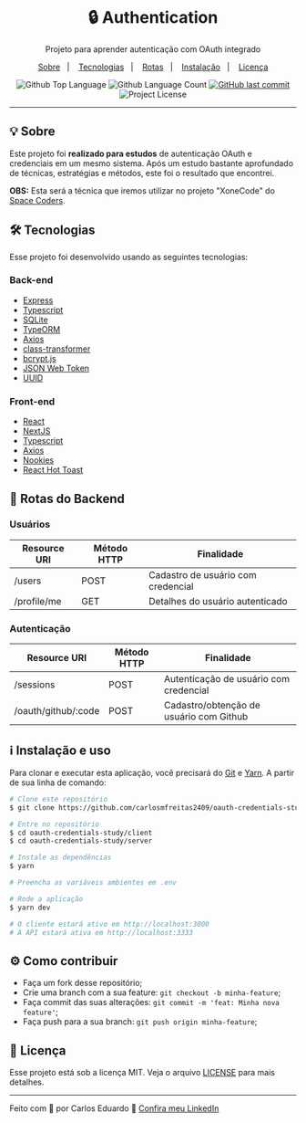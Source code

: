 <h1 align="center">🔒 Authentication</h1>
<p align="center">Projeto para aprender autenticação com OAuth integrado</p>

<p align="center">
  <a href="#-sobre">Sobre</a>&nbsp;&nbsp;&nbsp;|&nbsp;&nbsp;&nbsp;
  <a href="#-tecnologias">Tecnologias</a>&nbsp;&nbsp;&nbsp;|&nbsp;&nbsp;&nbsp;
  <a href="#-rotas">Rotas</a>&nbsp;&nbsp;&nbsp;|&nbsp;&nbsp;&nbsp;
  <a href="#information_source-instalação-e-uso">Instalação</a>&nbsp;&nbsp;&nbsp;|&nbsp;&nbsp;&nbsp;
  <a href="#-licença">Licença</a>
</p>

<p align="center">
  <img
    alt="Github Top Language"
    src="https://img.shields.io/github/languages/top/carlosmfreitas2409/oauth-credentials-study?message=TOPLanguage&color=5965E0"
  >
  <img
    alt="Github Language Count"
    src="https://img.shields.io/github/languages/count/carlosmfreitas2409/oauth-credentials-study?message=Languages&color=5965E0"
  >

  <a href="https://github.com/carlosmfreitas2409/oauth-credentials-study/commits/master">
    <img alt="GitHub last commit" src="https://img.shields.io/github/last-commit/carlosmfreitas2409/oauth-credentials-study?message=Commit&color=5965E0">
  </a>
  <img
    alt="Project License"
    src="https://img.shields.io/github/license/carlosmfreitas2409/oauth-credentials-study?message=MIT&color=5965E0"
  >
</p>

----

## 💡 Sobre

Este projeto foi <b>realizado para estudos</b> de autenticação OAuth e credenciais em um mesmo sistema. Após um estudo bastante aprofundado de técnicas, estratégias e métodos, este foi o resultado que encontrei.

**OBS:** Esta será a técnica que iremos utilizar no projeto "XoneCode" do <a href="https://github.com/Space-Coders-Hackaton">Space Coders</a>.

## 🛠️ Tecnologias

Esse projeto foi desenvolvido usando as seguintes tecnologias:

### Back-end
- [Express](https://expressjs.com)
- [Typescript](https://typescriptlang.org/)
- [SQLite](https://www.sqlite.org)
- [TypeORM](hhttps://typeorm.io/#/)
- [Axios](https://github.com/axios/axios)
- [class-transformer](https://github.com/typestack/class-transformer)
- [bcrypt.js](https://www.npmjs.com/package/bcryptjs)
- [JSON Web Token](https://www.npmjs.com/package/jsonwebtoken)
- [UUID](https://github.com/uuidjs/uuid)

### Front-end
- [React](https://reactjs.org)
- [NextJS](https://nextjs.org)
- [Typescript](https://typescriptlang.org/)
- [Axios](https://github.com/axios/axios)
- [Nookies](https://github.com/maticzav/nookies)
- [React Hot Toast](https://react-hot-toast.com)

## 🍃 Rotas do Backend

### Usuários
Resource URI          | Método HTTP | Finalidade
--------------------- | ----------- | -------
/users                | POST        | Cadastro de usuário com credencial
/profile/me           | GET         | Detalhes do usuário autenticado


### Autenticação
Resource URI          | Método HTTP | Finalidade
--------------------- | ----------- | -------
/sessions             | POST        | Autenticação de usuário com credencial
/oauth/github/:code   | POST        | Cadastro/obtenção de usuário com Github

## :information_source: Instalação e uso

Para clonar e executar esta aplicação, você precisará do [Git](https://git-scm.com/) e [Yarn](https://yarnpkg.com/). A partir de sua linha de comando:

```bash
# Clone este repositório
$ git clone https://github.com/carlosmfreitas2409/oauth-credentials-study

# Entre no repositório
$ cd oauth-credentials-study/client
$ cd oauth-credentials-study/server

# Instale as dependências
$ yarn

# Preencha as variáveis ambientes em .env

# Rode a aplicação
$ yarn dev

# O cliente estará ativo em http://localhost:3000
# A API estará ativa em http://localhost:3333
```

## ⚙️ Como contribuir

- Faça um fork desse repositório;
- Crie uma branch com a sua feature: `git checkout -b minha-feature`;
- Faça commit das suas alterações: `git commit -m 'feat: Minha nova feature'`;
- Faça push para a sua branch: `git push origin minha-feature`;

## 📝 Licença

Esse projeto está sob a licença MIT. Veja o arquivo [LICENSE](https://github.com/carlosmfreitas2409/oauth-credentials-study/blob/master/LICENSE) para mais detalhes.

---

Feito com 💜 por Carlos Eduardo 👋 [Confira meu LinkedIn](https://www.linkedin.com/in/carlosmeduardo/)